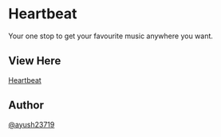# Heartbeat

Your one stop to get your favourite music anywhere you want.

## View Here

[Heartbeat](https://prajesheleven.github.io/Heartbeat/)

## Author

[@ayush23719](https://github.com/ayush23719)